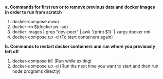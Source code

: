 **a. Commands for first run or to remove previous data and docker images in order to run from scratch**
1. docker-compose down
2. docker rm $(docker ps -aq)
3. docker images | grep "dev-peer" | awk '{print $1}' | xargs docker rmi
4. docker-compose up -d (To start containers again)

**b. Commands to restart docker containers and run where you previously left off**
1. docker-compose kill (Run while exiting)
2. docker-compose up -d (Run the next time you want to start and then run node programs directly)
